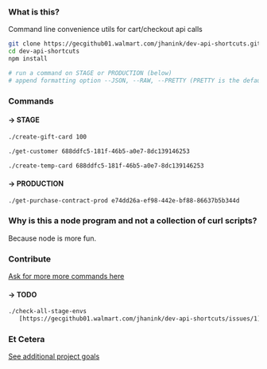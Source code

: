 ### What is this?

Command line convenience utils for cart/checkout api calls

```sh
git clone https://gecgithub01.walmart.com/jhanink/dev-api-shortcuts.git
cd dev-api-shortcuts
npm install
```
```sh
# run a command on STAGE or PRODUCTION (below)
# append formatting option --JSON, --RAW, --PRETTY (PRETTY is the default)
```

### Commands

#### → STAGE

```sh
./create-gift-card 100
``` 

```sh
./get-customer 688ddfc5-181f-46b5-a0e7-8dc139146253
```

```sh
./create-temp-card 688ddfc5-181f-46b5-a0e7-8dc139146253
```

#### → PRODUCTION

```sh
./get-purchase-contract-prod e74dd26a-ef98-442e-bf88-86637b5b344d
```

### Why is this a node program and not a collection of curl scripts?

Because node is more fun.

### Contribute

[Ask for more more commands here](https://gecgithub01.walmart.com/jhanink/dev-api-shortcuts/issues)

#### → TODO

```sh
./check-all-stage-envs
   [https://gecgithub01.walmart.com/jhanink/dev-api-shortcuts/issues/1](https://gecgithub01.walmart.com/jhanink/dev-api-shortcuts/issues/1)
```

### Et Cetera

[See additional project goals](project-goals.md)

